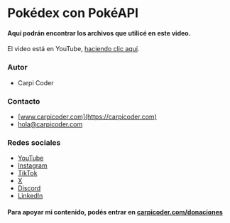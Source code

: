 # Pokédex con PokéAPI

#### Aquí podrán encontrar los archivos que utilicé en este video.

El video está en YouTube, [haciendo clic aquí](https://youtu.be/EmxvMPcIy5c).

### Autor
- Carpi Coder

### Contacto
- [www.carpicoder.com](https://carpicoder.com)
- [hola@carpicoder.com](mailto:hola@carpicoder.com)

### Redes sociales
- [YouTube](https://youtube.com/carpicoder)
- [Instagram](https://instagram.com/carpicoder)
- [TikTok](https://tiktok.com/@carpicoder)
- [X](https://twitter.com/carpicoder)
- [Discord](https://discord.gg/wHKxGbMt4A)
- [LinkedIn](https://linkedin.com/in/matiascoletta)

#### Para apoyar mi contenido, podés entrar en [carpicoder.com/donaciones](https://carpicoder.com/donaciones)
